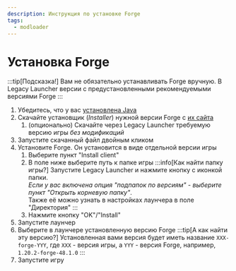 ```yaml
---
description: Инструкция по установке Forge
tags:
  - modloader
---
```

# Установка Forge

:::tip[Подсказка!]
Вам не обязательно устанавливать Forge вручную. В Legacy Launcher версии с предустановленными рекомендуемыми версиями Forge
:::

1. Убедитесь, что у вас [установлена Java](../faq/java)
2. Скачайте установщик (*Installer*) нужной версии Forge с [их сайта](https://files.minecraftforge.net/net/minecraftforge/forge/)
    1. (опционально) Скачайте через Legacy Launcher требуемую версию игры *без модификаций*
3. Запустите скачанный файл двойным кликом
4. Установите Forge. Он установится в виде отдельной версии игры
    1. Выберите пункт "Install client"
    2. В поле ниже выберите путь к папке игры
        :::info[Как найти папку игры?]
        Запустите Legacy Launcher и нажмите кнопку с иконкой папки.  
        *Если у вас включена опция "подпапок по версиям" - выберите пункт "Открыть корневую папку"*.  
        Также её можно узнать в настройках лаунчера в поле "Директория"
        :::
    3. Нажмите кнопку "OK"/"Install"
5. Запустите лаунчер
6. Выберите в лаунчере установленную версию Forge
    :::tip[А как найти эту версию?]
    Установленная вами версия будет иметь название `XXX-forge-YYY`, где `XXX` - версия игры, а `YYY` - версия Forge, например, `1.20.2-forge-48.1.0`
    :::
7. Запустите игру